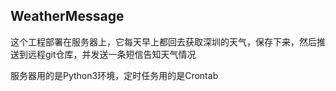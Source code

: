 ## WeatherMessage


这个工程部署在服务器上，它每天早上都回去获取深圳的天气，保存下来，然后推送到远程git仓库，并发送一条短信告知天气情况

服务器用的是Python3环境，定时任务用的是Crontab